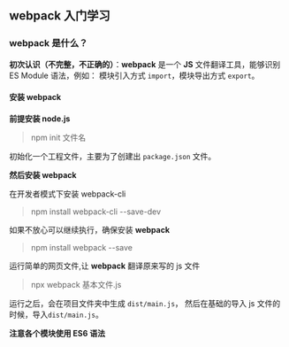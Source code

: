 ## webpack 入门学习

### webpack 是什么？

**初次认识（不完整，不正确的）**：**webpack** 是一个 **JS** 文件翻译工具，能够识别 ES Module 语法，例如： 模块引入方式 `import`，模块导出方式 `export`。

#### 安装 webpack

**前提安装 node.js**

> npm init 文件名

初始化一个工程文件，主要为了创建出 `package.json` 文件。

**然后安装 webpack**

在开发者模式下安装 webpack-cli

> npm install webpack-cli --save-dev

如果不放心可以继续执行，确保安装 **webpack**

> npm install webpack --save

运行简单的网页文件,让 **webpack** 翻译原来写的 js 文件

> npx webpack 基本文件.js

运行之后，会在项目文件夹中生成 `dist/main.js`， 然后在基础的导入 js 文件的时候，导入`dist/main.js`。

**注意各个模块使用 ES6 语法**
